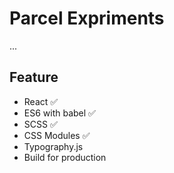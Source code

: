 # Parcel Expriments

...

## Feature

- React ✅
- ES6 with babel ✅
- SCSS ✅
- CSS Modules ✅
- Typography.js
- Build for production
